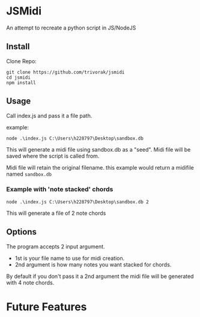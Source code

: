 # JSMidi

An attempt to recreate a python script in JS/NodeJS

## Install

Clone Repo:

```
git clone https://github.com/trivorak/jsmidi
cd jsmidi
npm install
```

## Usage

Call index.js and pass it a file path.

example:

```
node .\index.js C:\Users\h228797\Desktop\sandbox.db
```

This will generate a midi file using sandbox.db as a "seed". Midi file will be saved where the script is called from.

Midi file will retain the original filename. this example would return a midifile named `sandbox.db`

### Example with 'note stacked' chords

```
node .\index.js C:\Users\h228797\Desktop\sandbox.db 2
```

This will generate a file of 2 note chords

## Options

The program accepts 2 input argument.

- 1st is your file name to use for midi creation.
- 2nd argument is how many notes you want stacked for chords.

By default if you don't pass it a 2nd argument the midi file will be generated with 4 note chords.

# Future Features
